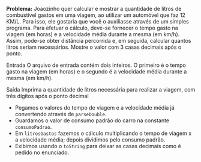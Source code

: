 **Problema:** Joaozinho quer calcular e mostrar a quantidade de litros de combustível gastos em uma viagem, ao utilizar um automóvel que faz 12 KM/L. Para isso, ele gostaria que você o auxiliasse através de um simples programa. Para efetuar o cálculo, deve-se fornecer o tempo gasto na viagem (em horas) e a velocidade média durante a mesma (em km/h). Assim, pode-se obter distância percorrida e, em seguida, calcular quantos litros seriam necessários. Mostre o valor com 3 casas decimais após o ponto.

Entrada
O arquivo de entrada contém dois inteiros. O primeiro é o tempo gasto na viagem (em horas) e o segundo é a velocidade média durante a mesma (em km/h).

Saída
Imprima a quantidade de litros necessária para realizar a viagem, com três dígitos após o ponto decimal

- Pegamos o valores do tempo de viagem e a velocidade média já convertendo através de `parseDouble`.
- Guardamos o valor de consumo padrão do carro na constante `consumoPadrao`.
- Em `litrosGastos` fazemos o cálculo multiplicando o tempo de viagem x a velocidade média; depois dividimos pelo consumo padrão.
- Exibimos usando o `toString` para deixar as casas decimais como é pedido no enunciado.